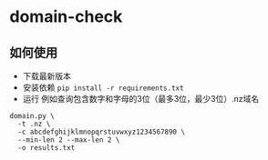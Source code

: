 # domain-check
## 如何使用
- 下载最新版本
- 安装依赖
`pip install -r requirements.txt`
- 运行
例如查询包含数字和字母的3位（最多3位，最少3位）.nz域名
```
domain.py \
  -t .nz \
  -c abcdefghijklmnopqrstuvwxyz1234567890 \
  --min-len 2 --max-len 2 \
  -o results.txt
```
